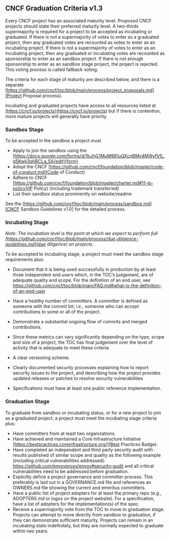 ## CNCF Graduation Criteria v1.3

Every CNCF project has an associated maturity level. Proposed CNCF projects should state their preferred maturity level. A two-thirds supermajority is required for a project to be accepted as incubating or graduated. If there is not a supermajority of votes to enter as a graduated project, then any graduated votes are recounted as votes to enter as an incubating project. If there is not a supermajority of votes to enter as an incubating project, then any graduated or incubating votes are recounted as sponsorship to enter as an sandbox project. If there is not enough sponsorship to enter as an sandbox stage project, the project is rejected. This voting process is called fallback voting.

The criteria for each stage of maturity are described below, and there is a separate [https://github.com/cncf/toc/blob/main/process/project_proposals.md](Project Proposal process).

Incubating and graduated projects have access to all resources listed at [https://cncf.io/projects](https://cncf.io/projects) but if there is contention, more mature projects will generally have priority.

### Sandbox Stage

To be accepted in the sandbox a project must

* Apply to join the sandbox using the [https://docs.google.com/forms/d/1bJhG1MuM981uQXcnBMv4Mj9yfV5_q5Kwk3qhBCLa_5A/edit](form)
* Adopt the CNCF [https://github.com/cncf/foundation/blob/master/code-of-conduct.md](Code of Conduct)
* Adhere to CNCF [https://github.com/cncf/foundation/blob/master/charter.md#11-ip-policy](IP Policy) (including trademark transferred)
* List their sandbox status prominently on website/readme

See the [https://github.com/cncf/toc/blob/main/process/sandbox.md][CNCF Sandbox Guidelines v1.0] for the detailed process.

### Incubating Stage

*Note: The incubation level is the point at which we expect to perform full [https://github.com/cncf/toc/blob/main/process/due-diligence-guidelines.md](due diligence) on projects.*

To be accepted to incubating stage, a project must meet the sandbox stage requirements plus:

 * Document that it is being used successfully in production by at least three independent end users which, in the TOC’s judgement, are of adequate quality and scope. For the definition of an end user, see https://github.com/cncf/toc/blob/main/FAQ.md#what-is-the-definition-of-an-end-user

 * Have a healthy number of committers. A committer is defined as someone with the commit bit; i.e., someone who can accept contributions to some or all of the project.
 * Demonstrate a substantial ongoing flow of commits and merged contributions.
 * Since these metrics can vary significantly depending on the type, scope and size of a project, the TOC has final judgement over the level of activity that is adequate to meet these criteria
 * A clear versioning scheme.
 * Clearly documented security processes explaining how to report security issues to the project, and describing how the project provides updated releases or patches to resolve security vulnerabilities 
 * Specifications must have at least one public reference implementation.

### Graduation Stage

To graduate from sandbox or incubating status, or for a new project to join as a graduated project, a project must meet the incubating stage criteria plus:

 * Have committers from at least two organizations.
 * Have achieved and maintained a Core Infrastructure Initiative [https://bestpractices.coreinfrastructure.org/](Best Practices Badge).
 * Have completed an independent and third party security audit with results published of similar scope and quality as the following example (including critical vulnerabilities addressed): https://github.com/envoyproxy/envoy#security-audit and all critical vulnerabilities need to be addressed before graduation.
 * Explicitly define a project governance and committer process. This preferably is laid out in a GOVERNANCE.md file and references an OWNERS.md file showing the current and emeritus committers.
 * Have a public list of project adopters for at least the primary repo (e.g., ADOPTERS.md or logos on the project website). For a specification, have a list of adopters for the implementation(s) of the spec.
 * Receive a supermajority vote from the TOC to move to graduation stage. Projects can attempt to move directly from sandbox to graduation, if they can demonstrate sufficient maturity. Projects can remain in an incubating state indefinitely, but they are normally expected to graduate within two years.

